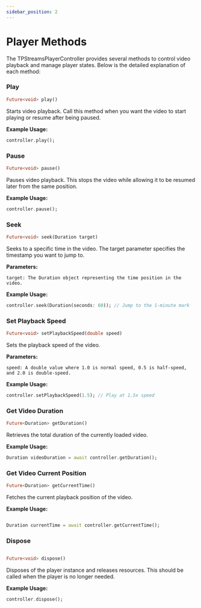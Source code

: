 ```yaml
---
sidebar_position: 2
---
```



# Player Methods

The TPStreamsPlayerController provides several methods to control video playback and manage player states. Below is the detailed explanation of each method:

### Play

```dart
Future<void> play()
```

Starts video playback. Call this method when you want the video to start playing or resume after being paused.

**Example Usage:**

```dart
controller.play();
```
### Pause

```dart
Future<void> pause()
```

Pauses video playback. This stops the video while allowing it to be resumed later from the same position.

**Example Usage:**

```dart
controller.pause();
```

### Seek

```dart
Future<void> seek(Duration target)
```

Seeks to a specific time in the video. The target parameter specifies the timestamp you want to jump to.

**Parameters:**

    target: The Duration object representing the time position in the video.

**Example Usage:**

```dart
controller.seek(Duration(seconds: 60)); // Jump to the 1-minute mark
```

### Set Playback Speed

```dart
Future<void> setPlaybackSpeed(double speed)
```

Sets the playback speed of the video.

**Parameters:**

    speed: A double value where 1.0 is normal speed, 0.5 is half-speed, and 2.0 is double-speed.

**Example Usage:**

```dart
controller.setPlaybackSpeed(1.5); // Play at 1.5x speed
```

### Get Video Duration

```dart
Future<Duration> getDuration()
```

Retrieves the total duration of the currently loaded video.

**Example Usage:**

```dart
Duration videoDuration = await controller.getDuration();
```

### Get Video Current Position

```dart
Future<Duration> getCurrentTime()
```
Fetches the current playback position of the video.

**Example Usage:**

```dart

Duration currentTime = await controller.getCurrentTime();
```

### Dispose

```dart

Future<void> dispose()
```

Disposes of the player instance and releases resources. This should be called when the player is no longer needed.

**Example Usage:**

```dart
controller.dispose();
```